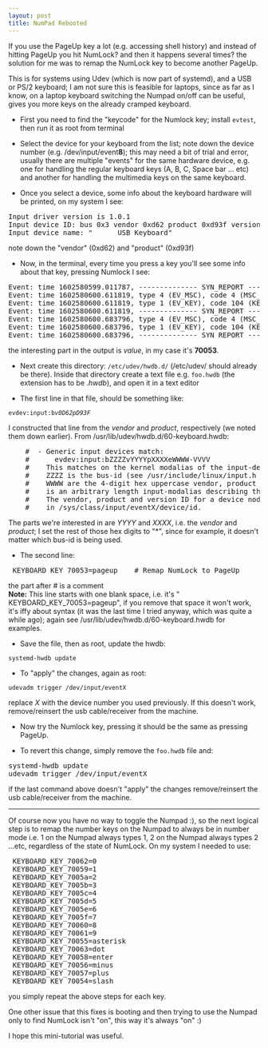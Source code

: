 ```yaml
---
layout: post
title: NumPad Rebooted
---
```


If you use the PageUp key a lot (e.g. accessing shell history) and instead of hitting PageUp you hit NumLock? and then it happens several times? the solution for me was to remap the NumLock key to become another PageUp.

This is for systems using Udev (which is now part of systemd), and a USB or PS/2 keyboard; I am not sure this is feasible for laptops, since as far as I know, on a laptop keyboard switching the Numpad on/off can be useful, gives you more keys on the already cramped keyboard.

* First you need to find the "keycode" for the Numlock key; install `evtest`, then run it as root from terminal

* Select the device for your keyboard from the list; note down the device number (e.g. /dev/input/event**8**); this may need a bit of trial and error, usually there are multiple "events" for the same hardware device, e.g. one for handling the regular keyboard keys (A, B, C, Space bar ... etc) and another for handling the multimedia keys on the same keyboard.

* Once you select a device, some info about the keyboard hardware will be printed, on my system I see:  
<pre class="code">
Input driver version is 1.0.1
Input device ID: bus 0x3 vendor 0xd62 product 0xd93f version 0x111
Input device name: "      USB Keyboard"
</pre>
note down the "vendor" (0xd62) and "product" (0xd93f)

* Now, in the terminal, every time you press a key you'll see some info about that key, pressing Numlock I see:
<pre class="code">
Event: time 1602580599.011787, -------------- SYN_REPORT ------------
Event: time 1602580600.611819, type 4 (EV_MSC), code 4 (MSC_SCAN), value 70053
Event: time 1602580600.611819, type 1 (EV_KEY), code 104 (KEY_PAGEUP), value 1
Event: time 1602580600.611819, -------------- SYN_REPORT ------------
Event: time 1602580600.683796, type 4 (EV_MSC), code 4 (MSC_SCAN), value 70053
Event: time 1602580600.683796, type 1 (EV_KEY), code 104 (KEY_PAGEUP), value 0
Event: time 1602580600.683796, -------------- SYN_REPORT ------------
</pre>

the interesting part in the output is *value*, in my case it's **70053**.

* Next create this directory: `/etc/udev/hwdb.d/` (/etc/udev/ should already be there). Inside that directory create a text file e.g. `foo.hwdb` (the extension has to be <i>.hwdb</i>), and open it in a text editor

* The first line in that file, should be something like:  

<code class="code">evdev:input:b*v0D62pD93F*</code>

I constructed that line from the <i>vendor</i> and <i>product</i>, respectively (we noted them down earlier). From /usr/lib/udev/hwdb.d/60-keyboard.hwdb:

<pre>
    #  - Generic input devices match:
    #      evdev:input:bZZZZvYYYYpXXXXeWWWW-VVVV
    #    This matches on the kernel modalias of the input-device, mainly:
    #    ZZZZ is the bus-id (see /usr/include/linux/input.h BUS_*), YYYY, XXXX and
    #    WWWW are the 4-digit hex uppercase vendor, product and version ID and VVVV
    #    is an arbitrary length input-modalias describing the device capabilities.
    #    The vendor, product and version ID for a device node "eventX" is listed
    #    in /sys/class/input/eventX/device/id.
</pre>

The parts we're interested in are *YYYY* and *XXXX*, i.e. the *vendor* and *product*; I set the rest of those hex digits to "*", since for example, it doesn't matter which bus-id is being used.

* The second line:  
<pre class="code">
 KEYBOARD_KEY_70053=pageup    # Remap NumLock to PageUp
</pre> the part after # is a comment

<div class="note"><b>Note:</b> This line starts with one blank space, i.e. it's " KEYBOARD_KEY_70053=pageup", if you remove that space it won't work, it's iffy about syntax (it was the last time I tried anyway, which was quite a while ago); again see /usr/lib/udev/hwdb.d/60-keyboard.hwdb for examples.
</div>

* Save the file, then as root, update the hwdb:

<code class="code">systemd-hwdb update</code>

* To "apply" the changes, again as root:

<code class="code">udevadm trigger /dev/input/eventX</code>

replace *X* with the device number you used previously. If this doesn't work, remove/reinsert the usb cable/receiver from the machine.

* Now try the Numlock key, pressing it should be the same as pressing PageUp.

* To revert this change, simply remove the `foo.hwdb` file and:

<pre class="code">
systemd-hwdb update
udevadm trigger /dev/input/eventX
</pre>
if the last command above doesn't "apply" the changes remove/reinsert the usb cable/receiver from the machine.

* * *

Of course now you have no way to toggle the Numpad :), so the next logical step is to remap the number keys on the Numpad to always be in number mode i.e. 1 on the Numpad always types 1, 2 on the Numpad always types 2 ...etc, regardless of the state of NumLock. On my system I needed to use:
<pre>
 KEYBOARD_KEY_70062=0
 KEYBOARD_KEY_70059=1
 KEYBOARD_KEY_7005a=2
 KEYBOARD_KEY_7005b=3
 KEYBOARD_KEY_7005c=4
 KEYBOARD_KEY_7005d=5
 KEYBOARD_KEY_7005e=6
 KEYBOARD_KEY_7005f=7
 KEYBOARD_KEY_70060=8
 KEYBOARD_KEY_70061=9
 KEYBOARD_KEY_70055=asterisk
 KEYBOARD_KEY_70063=dot
 KEYBOARD_KEY_70058=enter
 KEYBOARD_KEY_70056=minus
 KEYBOARD_KEY_70057=plus
 KEYBOARD_KEY_70054=slash
</pre>
you simply repeat the above steps for each key.

One other issue that this fixes is booting and then trying to use the Numpad only to find NumLock isn't "on", this way it's always "on" :)


I hope this mini-tutorial was useful.
